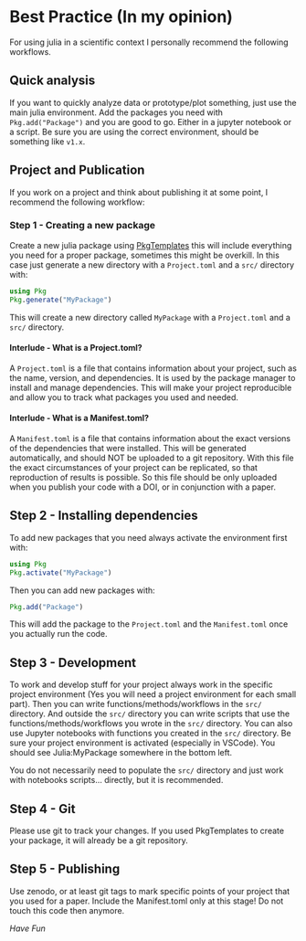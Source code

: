 # Best Practice (In my opinion)

For using julia in a scientific context I personally recommend the following workflows.

## Quick analysis

If you want to quickly analyze data or prototype/plot something, just use the main julia environment. Add the packages you need with `Pkg.add("Package")` and you are good to go.
Either in a jupyter notebook or a script. Be sure you are using the correct environment, should be something like `v1.x`.

## Project and Publication

If you work on a project and think about publishing it at some point, I recommend the following workflow:

### Step 1 - Creating a new package

Create a new julia package using [PkgTemplates](https://github.com/JuliaRegistries/PkgTemplates.jl) this will include everything you need for a proper package, sometimes this might be overkill.
In this case just generate a new directory with a `Project.toml` and a `src/` directory with:

```julia
using Pkg
Pkg.generate("MyPackage")
```

This will create a new directory called `MyPackage` with a `Project.toml` and a `src/` directory.

#### Interlude - What is a Project.toml?

A `Project.toml` is a file that contains information about your project, such as the name, version, and dependencies. It is used by the package manager to install and manage dependencies.
This will make your project reproducible and allow you to track what packages you used and needed.

#### Interlude - What is a Manifest.toml?

A `Manifest.toml` is a file that contains information about the exact versions of the dependencies that were installed. This will be generated automatically, and should NOT be uploaded to a git repository. With this file the exact circumstances of your project can be replicated, so that reproduction of results is possible.
So this file should be only uploaded when you publish your code with a DOI, or in conjunction with a paper.

## Step 2 - Installing dependencies

To add new packages that you need always activate the environment first with:

```julia
using Pkg
Pkg.activate("MyPackage")
```

Then you can add new packages with:

```julia
Pkg.add("Package")
```

This will add the package to the `Project.toml` and the `Manifest.toml` once you actually run the code.

## Step 3 - Development

To work and develop stuff for your project always work in the specific project environment (Yes you will need a project environment for each small part). Then you can write functions/methods/workflows in the `src/` directory. And outside the `src/` directory you can write scripts that use the functions/methods/workflows you wrote in the `src/` directory. You can also use Jupyter notebooks with functions you created in the `src/` directory. Be sure your project environment is activated (especially in VSCode). You should see Julia:MyPackage somewhere in the bottom left.

You do not necessarily need to populate the `src/` directory and just work with notebooks scripts... directly, but it is recommended.

## Step 4 - Git

Please use git to track your changes. If you used PkgTemplates to create your package, it will already be a git repository.

## Step 5 - Publishing

Use zenodo, or at least git tags to mark specific points of your project that you used for a paper. Include the Manifest.toml only at this stage! Do not touch this code then anymore.

*Have Fun*
